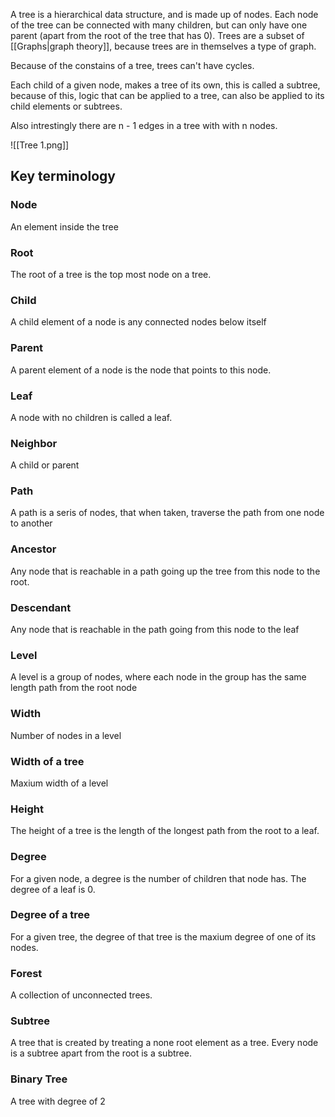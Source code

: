 A tree is a hierarchical data structure, and is made up of nodes. Each node of the tree can be connected with many children, but can only have one parent (apart from the root of the tree that has 0). Trees are a subset of [[Graphs|graph theory]], because trees are in themselves a type of graph. 

Because of the constains of a tree, trees can't have cycles.

Each child of a given node, makes a tree of its own, this is called a subtree, because of this, logic that can be applied to a tree, can also be applied to its child elements or subtrees. 

Also intrestingly there are n - 1 edges in a tree with with n nodes.

![[Tree 1.png]]

## Key terminology

### Node
An element inside the tree

### Root 
The root of a tree is the top most node on a tree. 

### Child
A child element of a node is any connected nodes below itself

### Parent
A parent element of a node is the node that points to this node.

### Leaf
A node with no children is called a leaf.

### Neighbor
A child or parent

### Path
A path is a seris of nodes, that when taken, traverse the path from one node to another

### Ancestor
Any node that is reachable in a path going up the tree from this node to the root. 

### Descendant
Any node that is reachable in the path going from this node to the leaf

### Level
A level is a group of nodes, where each node in the group has the same length path from the root node

### Width
Number of nodes in a level

### Width of a tree
Maxium width of a level

### Height
The height of a tree is the length of the longest path from the root to a leaf. 

### Degree 
For a given node, a degree is the number of children that node has. The degree of a leaf is 0. 

### Degree of a tree 
For a given tree, the degree of that tree is the maxium degree of one of its nodes.

### Forest
A collection of unconnected trees.

### Subtree
A tree that is created by treating a none root element as a tree. Every node is a subtree apart from the root is a subtree.

### Binary Tree
A tree with degree of 2